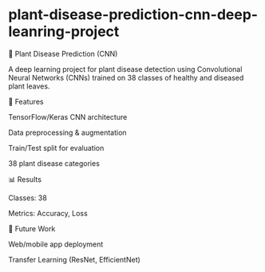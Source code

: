 # plant-disease-prediction-cnn-deep-leanring-project
🌱 Plant Disease Prediction (CNN)

A deep learning project for plant disease detection using Convolutional Neural Networks (CNNs) trained on 38 classes of healthy and diseased plant leaves.

📌 Features

TensorFlow/Keras CNN architecture

Data preprocessing & augmentation

Train/Test split for evaluation

38 plant disease categories



📊 Results

Classes: 38

Metrics: Accuracy, Loss

🚀 Future Work

Web/mobile app deployment

Transfer Learning (ResNet, EfficientNet)


